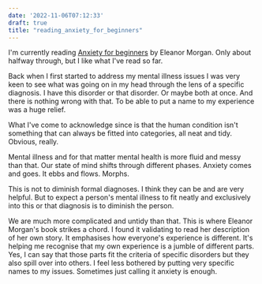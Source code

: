 ```yaml
---
date: '2022-11-06T07:12:33'
draft: true
title: "reading_anxiety_for_beginners"
---
```

I'm currently reading [Anxiety for beginners](https://www.goodreads.com/book/show/29938403-anxiety-for-beginners?from_search=true) by Eleanor Morgan. Only about halfway through, but I like what I've read so far. 

Back when I first started to address my mental illness issues I was very keen to see what was going on in my head through the lens of a specific diagnosis. I have this disorder or that disorder. Or maybe both at once. And there is nothing wrong with that. To be able to put a name to my experience was a huge relief. 

What I've come to acknowledge since is that the human condition isn't something that can always be fitted into categories, all neat and tidy. Obvious, really.

Mental illness and for that matter mental health is more fluid and messy than that. Our state of mind shifts through different phases. Anxiety comes and goes. It ebbs and flows. Morphs.

This is not to diminish formal diagnoses. I think they can be and are very helpful. But to expect a person's mental illness to fit neatly and exclusively into this or that diagnosis is to diminish the person. 

We are much more complicated and untidy than that. This is where Eleanor Morgan's book strikes a chord. I found it validating to read her description of her own story. It emphasises how everyone's experience is different. It's helping me recognise that my own experience is a jumble of different parts. Yes, I can say that those parts fit the criteria of specific disorders but they also spill over into others. I feel less bothered by putting very specific names to my issues. Sometimes just calling it anxiety is enough.



